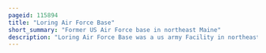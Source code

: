 ```yaml
---
pageid: 115894
title: "Loring Air Force Base"
short_summary: "Former US Air Force base in northeast Maine"
description: "Loring Air Force Base was a us army Facility in northeastern Maine near Limestone and Caribou in Aroostook County. It was one of the largest bases of the U. S. During its Existence the strategic Air Command of the Air Force was transferred in 1992 to the newly created Air Combat Command."
---
```

